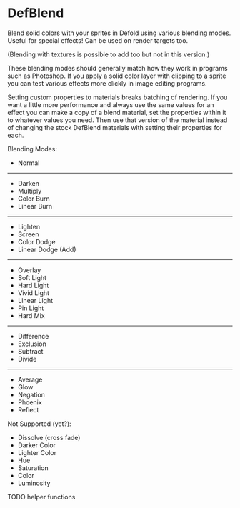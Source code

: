 # DefBlend
Blend solid colors with your sprites in Defold using various blending modes. Useful for special effects! Can be used on render targets too.

(Blending with textures is possible to add too but not in this version.)

These blending modes should generally match how they work in programs such as Photoshop. If you apply a solid color layer with clipping to a sprite you can test various effects more clickly in image editing programs.

Setting custom properties to materials breaks batching of rendering. If you want a little more performance and always use the same values for an effect you can make a copy of a blend material, set the properties within it to whatever values you need. Then use that version of the material instead of changing the stock DefBlend materials with setting their properties for each.

Blending Modes:

* Normal
---
* Darken
* Multiply
* Color Burn
* Linear Burn
---
* Lighten
* Screen
* Color Dodge
* Linear Dodge (Add)
---
* Overlay
* Soft Light
* Hard Light
* Vivid Light
* Linear Light
* Pin Light
* Hard Mix
---
* Difference
* Exclusion
* Subtract
* Divide
---
* Average
* Glow
* Negation
* Phoenix
* Reflect

Not Supported (yet?):

* Dissolve (cross fade)
* Darker Color
* Lighter Color
* Hue
* Saturation
* Color
* Luminosity

TODO helper functions